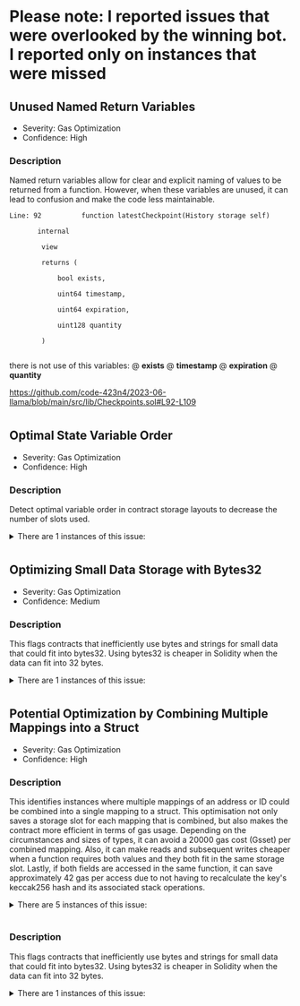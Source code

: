 # Please note: I reported issues that were overlooked by the winning bot. I reported only on instances that were missed

## Unused Named Return Variables
- Severity: Gas Optimization
- Confidence: High

### Description
Named return variables allow for clear and explicit naming of values to be returned from a function. However, when these variables are unused, it can lead to confusion and make the code less maintainable.
```
Line: 92          function latestCheckpoint(History storage self)

       internal

        view

        returns (

            bool exists,

            uint64 timestamp,

            uint64 expiration,

            uint128 quantity

        )
    
```
there is not use of this variables:
@ **exists**
@ **timestamp**
@ **expiration**
@ **quantity**

https://github.com/code-423n4/2023-06-llama/blob/main/src/lib/Checkpoints.sol#L92-L109
#

## Optimal State Variable Order
- Severity: Gas Optimization
- Confidence: High

### Description
Detect optimal variable order in contract storage layouts to decrease the number of slots used.

<details>

<summary>
There are 1 instances of this issue:

</summary>

###
- Optimization opportunity in storage variable layout of contract File: src/LlamaPolicy.sol
```
 
Line: 20          contract LlamaPolicy is ERC721NonTransferableMinimalProxy 
```

- original variable order (count: 6 slots)
    - mapping(uint256 => mapping(uint8 => Checkpoints.History)) roleBalanceCkpts
    - uint8 ALL_HOLDERS_ROLE
    - uint8 BOOTSTRAP_ROLE
    - mapping(uint8 => mapping(bytes32 => bool)) canCreateAction
    - mapping(uint8 => LlamaPolicy.RoleSupply) roleSupply
    - uint8 numRoles
    - address llamaExecutor
    - LlamaFactory factory


 - optimized variable order (count: 5 slots)
    - address llamaExecutor
    - uint8 ALL_HOLDERS_ROLE
    - uint8 BOOTSTRAP_ROLE
    - uint8 numRoles
    - LlamaFactory factory
    - mapping(uint256 => mapping(uint8 => Checkpoints.History)) roleBalanceCkpts
    - mapping(uint8 => mapping(bytes32 => bool)) canCreateAction
    - mapping(uint8 => LlamaPolicy.RoleSupply) roleSupply



Recomended optimizations will use 1 less slots.

https://github.com/code-423n4/2023-06-llama/blob/main/src/LlamaPolicy.sol#L20-L536


</details>

# 

## Optimizing Small Data Storage with Bytes32
- Severity: Gas Optimization
- Confidence: Medium

### Description
This flags contracts that inefficiently use bytes and strings for small data that could fit into bytes32. Using bytes32 is cheaper in Solidity when the data can fit into 32 bytes.

<details>

<summary>
There are 1 instances of this issue:

</summary>

###
- File: src/LlamaPolicyMetadataParamRegistry.sol
```
 
Line: 61          string memory rootColor = "#6A45EC"
```
 should be convert to `bytes32`
https://github.com/code-423n4/2023-06-llama/blob/main/src/LlamaPolicyMetadataParamRegistry.sol#L61


</details>

# 


## Potential Optimization by Combining Multiple Mappings into a Struct
- Severity: Gas Optimization
- Confidence: High

### Description
This identifies instances where multiple mappings of an address or ID could be combined into a single mapping to a struct. This optimisation not only saves a storage slot for each mapping that is combined, but also makes the contract more efficient in terms of gas usage. Depending on the circumstances and sizes of types, it can avoid a 20000 gas cost (Gsset) per combined mapping. Also, it can make reads and subsequent writes cheaper when a function requires both values and they both fit in the same storage slot. Lastly, if both fields are accessed in the same function, it can save approximately 42 gas per access due to not having to recalculate the key's keccak256 hash and its associated stack operations.

<details>

<summary>
There are 5 instances of this issue:

</summary>

###
- File: src/LlamaCore.sol
```
 
Line: 169          mapping(uint256 => Action) internal actions
```
Consider to combine with <br>-    ```Line: 189 mapping(uint256 => mapping(address => bool)) public approvals```<br>-    ```Line: 192 mapping(uint256 => mapping(address => bool)) public disapprovals```<br>-    ```Line: 203 mapping(address => mapping(bytes4 => uint256)) public nonces```<br>-    ```Line: 206 mapping(address target => mapping(bytes4 selector => ILlamaActionGuard)) public actionGuard```<br><br><br>
https://github.com/code-423n4/2023-06-llama/blob/main/src/LlamaCore.sol#L169


- File: src/LlamaPolicy.sol
```
 
Line: 114          mapping(uint8 role => mapping(bytes32 permissionId => bool)) public canCreateAction
```
Consider to combine with <br>-    ```Line: 119 mapping(uint8 role => RoleSupply) public roleSupply```<br><br><br>
https://github.com/code-423n4/2023-06-llama/blob/main/src/LlamaPolicy.sol#L114


- File: src/LlamaPolicyMetadataParamRegistry.sol
```
 
Line: 47          mapping(LlamaExecutor => string) public color
```
Consider to combine with <br>-    ```Line: 50 mapping(LlamaExecutor => string) public logo```<br><br><br>
https://github.com/code-423n4/2023-06-llama/blob/main/src/LlamaPolicyMetadataParamRegistry.sol#L47


- File: src/lib/ERC721NonTransferableMinimalProxy.sol
```
 
Line: 36          mapping(uint256 => address) internal _ownerOf
```
Consider to combine with <br>-    ```Line: 54 mapping(uint256 => address) public getApproved```<br>-    ```Line: 56 mapping(address => mapping(address => bool)) public isApprovedForAll```<br><br><br>
https://github.com/code-423n4/2023-06-llama/blob/main/src/lib/ERC721NonTransferableMinimalProxy.sol#L36


- File: src/strategies/LlamaAbsoluteStrategyBase.sol
```
 
Line: 133          mapping(uint8 => bool) public forceApprovalRole
```
Consider to combine with <br>-    ```Line: 136 mapping(uint8 => bool) public forceDisapprovalRole```<br><br><br>
https://github.com/code-423n4/2023-06-llama/blob/main/src/strategies/LlamaAbsoluteStrategyBase.sol#L133


</details>

# 

### Description
This flags contracts that inefficiently use bytes and strings for small data that could fit into bytes32. Using bytes32 is cheaper in Solidity when the data can fit into 32 bytes.

<details>

<summary>
There are 1 instances of this issue:

</summary>

###
- File: src/LlamaPolicyMetadataParamRegistry.sol
```
 
Line: 61          string memory rootColor = "#6A45EC"
```
 should be convert to `bytes32`
https://github.com/code-423n4/2023-06-llama/blob/main/src/LlamaPolicyMetadataParamRegistry.sol#L61


</details>

# 
